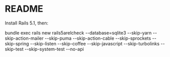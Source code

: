 # README

Install Rails 5.1, then:

bundle exec rails new rails5arelcheck --database=sqlite3 --skip-yarn --skip-action-mailer --skip-puma --skip-action-cable --skip-sprockets --skip-spring --skip-listen --skip-coffee --skip-javascript --skip-turbolinks --skip-test --skip-system-test --no-api

